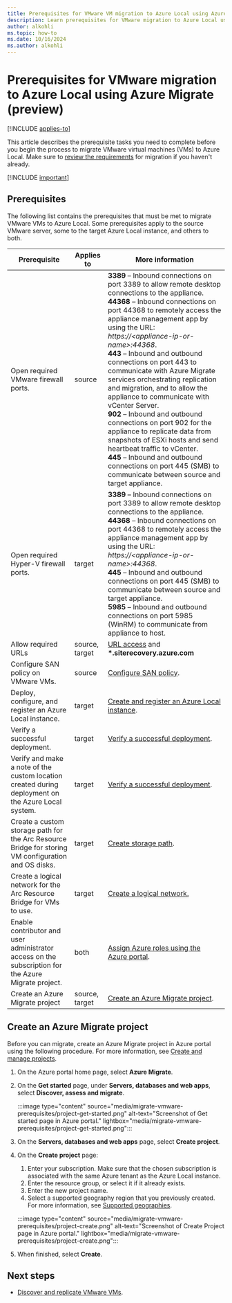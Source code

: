 ```yaml
--- 
title: Prerequisites for VMware VM migration to Azure Local using Azure Migrate (preview)
description: Learn prerequisites for VMware migration to Azure Local using Azure Migrate (preview).
author: alkohli
ms.topic: how-to
ms.date: 10/16/2024
ms.author: alkohli
---
```


# Prerequisites for VMware migration to Azure Local using Azure Migrate (preview)

[!INCLUDE [applies-to](../../hci/includes/hci-applies-to-23h2.md)]

This article describes the prerequisite tasks you need to complete before you begin the process to migrate VMware virtual machines (VMs) to Azure Local. Make sure to [review the requirements](migrate-vmware-requirements.md) for migration if you haven't already.

[!INCLUDE [important](../../hci/includes/hci-preview.md)]

## Prerequisites

The following list contains the prerequisites that must be met to migrate VMware VMs to Azure Local. Some prerequisites apply to the source VMware server, some to the target Azure Local instance, and others to both.

|Prerequisite|Applies to|More information|
|--|--|--|
|Open required VMware firewall ports.|source| **3389** – Inbound connections on port 3389 to allow remote desktop connections to the appliance. <br> **44368** – Inbound connections on port 44368 to remotely access the appliance management app by using the URL: *https:\//\<appliance-ip-or-name\>:44368*. <br> **443** – Inbound and outbound connections on port 443 to communicate with Azure Migrate services orchestrating replication and migration, and to allow the appliance to communicate with vCenter Server. <br> **902** – Inbound and outbound connections on port 902 for the appliance to replicate data from snapshots of ESXi hosts and send heartbeat traffic to vCenter. <br> **445** – Inbound and outbound connections on port 445 (SMB) to communicate between source and target appliance.|
|Open required Hyper-V firewall ports.|target|**3389** – Inbound connections on port 3389 to allow remote desktop connections to the appliance. <br> **44368** – Inbound connections on port 44368 to remotely access the appliance management app by using the URL: *https:\//\<appliance-ip-or-name\>:44368*. <br> **445** – Inbound and outbound connections on port 445 (SMB) to communicate between source and target appliance. <br> **5985** – Inbound and outbound connections on port 5985 (WinRM) to communicate from appliance to host.|
|Allow required URLs |source, <br> target |[URL access](/azure/migrate/migrate-appliance#url-access) and <br> **\*.siterecovery.azure.com** |
|Configure SAN policy on VMware VMs.|source|[Configure SAN policy](/azure/migrate/prepare-for-migration#configure-san-policy).|
|Deploy, configure, and register an Azure Local instance.|target|[Create and register an Azure Local instance](../deploy/deployment-introduction.md).|
| Verify a successful deployment. | target | [Verify a successful deployment](../deploy/deploy-via-portal.md#verify-a-successful-deployment). |
|Verify and make a note of the custom location created during deployment on the Azure Local system.|target|[Verify a successful deployment](../deploy/deploy-via-portal.md#verify-a-successful-deployment).|
|Create a custom storage path for the Arc Resource Bridge for storing VM configuration and OS disks.|target| [Create storage path](../manage/create-storage-path.md).|
|Create a logical network for the Arc Resource Bridge for VMs to use.|target|[Create a logical network.](../manage/create-logical-networks.md)|
|Enable contributor and user administrator access on the subscription for the Azure Migrate project.|both|[Assign Azure roles using the Azure portal](/azure/role-based-access-control/role-assignments-portal).|
|Create an Azure Migrate project|source, target|[Create an Azure Migrate project](#create-an-azure-migrate-project).|


## Create an Azure Migrate project

Before you can migrate, create an Azure Migrate project in Azure portal using the following procedure. For more information, see [Create and manage projects](/azure/migrate/create-manage-projects#create-a-project-for-the-first-time).

1. On the Azure portal home page, select **Azure Migrate**.

1. On the **Get started** page, under **Servers, databases and web apps**, select **Discover, assess and migrate**.

    :::image type="content" source="media/migrate-vmware-prerequisites/project-get-started.png" alt-text="Screenshot of Get started page in Azure portal." lightbox="media/migrate-vmware-prerequisites/project-get-started.png":::

1. On the **Servers, databases and web apps** page, select **Create project**.

1. On the **Create project** page:
    1. Enter your subscription. Make sure that the chosen subscription is associated with the same Azure tenant as the Azure Local instance.
    1. Enter the resource group, or select it if it already exists.
    1. Enter the new project name.
    1. Select a supported geography region that you previously created. For more information, see [Supported geographies](migrate-vmware-requirements.md#supported-geographies).

    :::image type="content" source="media/migrate-vmware-prerequisites/project-create.png" alt-text="Screenshot of Create Project page in Azure portal." lightbox="media/migrate-vmware-prerequisites/project-create.png":::

1. When finished, select **Create**.

## Next steps

- [Discover and replicate VMware VMs](migrate-vmware-replicate.md).
